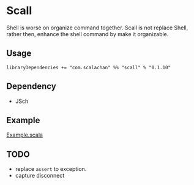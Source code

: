 # Scall
Shell is worse on organize command together. Scall is not replace Shell, rather then, enhance the shell command by make it organizable.

## Usage
`libraryDependencies += "com.scalachan" %% "scall" % "0.1.10"`

## Dependency
- JSch

## Example
[Example.scala](https://github.com/LoranceChen/scall/blob/master/src/test/scala/Example.scala)

## TODO
- replace `assert` to exception.
- capture disconnect